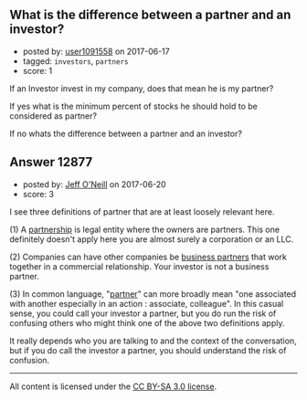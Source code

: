 ## What is the difference between a partner and an investor?

- posted by: [user1091558](https://stackexchange.com/users/1098507/user1091558) on 2017-06-17
- tagged: `investors`, `partners`
- score: 1

<p>If an Investor invest in my company, does that mean he is my partner?</p>

<p>If yes what is the minimum percent of stocks he should hold to be considered as partner?</p>

<p>If no whats the difference between a partner and an investor?</p>



## Answer 12877

- posted by: [Jeff O'Neill](https://stackexchange.com/users/46273/jeff-o-neill) on 2017-06-20
- score: 3

<p>I see three definitions of partner that are at least loosely relevant here.</p>

<p>(1) A <a href="https://en.wikipedia.org/wiki/Partnership" rel="nofollow noreferrer">partnership</a> is legal entity where the owners are partners.  This one definitely doesn't apply here you are almost surely a corporation or an LLC.</p>

<p>(2) Companies can have other companies be <a href="https://en.wikipedia.org/wiki/Business_partner" rel="nofollow noreferrer">business partners</a> that work together in a commercial relationship. Your investor is not a business partner.</p>

<p>(3) In common language, "<a href="https://www.merriam-webster.com/dictionary/partner" rel="nofollow noreferrer">partner</a>" can more broadly mean "one associated with another especially in an action :  associate, colleague".  In this casual sense, you could call your investor a partner, but you do run the risk of confusing others who might think one of the above two definitions apply.</p>

<p>It really depends who you are talking to and the context of the conversation, but if you do call the investor a partner, you should understand the risk of confusion.  </p>




---

All content is licensed under the [CC BY-SA 3.0 license](https://creativecommons.org/licenses/by-sa/3.0/).
